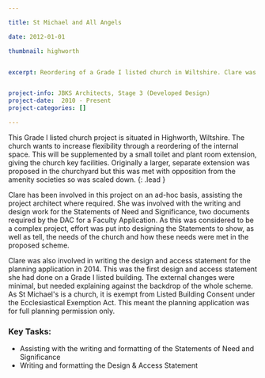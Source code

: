 ```yaml
---

title: St Michael and All Angels

date: 2012-01-01

thumbnail: highworth


excerpt: Reordering of a Grade I listed church in Wiltshire. Clare was involved in the permission process; assisting in creating both planning and Faculty documentation. 


project-info: JBKS Architects, Stage 3 (Developed Design)
project-date:  2010 - Present
project-categories: []

---
```



This Grade I listed church project is situated in Highworth, Wiltshire. The church wants to increase flexibility through a reordering of the internal space. This will be supplemented by a small toilet and plant room extension, giving the church key facilities. Originally a larger, separate extension was proposed in the churchyard but this was met with opposition from the amenity societies so was scaled down. 
{: .lead }

Clare has been involved in this project on an ad-hoc basis, assisting the project architect where required. She was involved with the writing and design work for the Statements of Need and Significance, two documents required by the DAC for a Faculty Application. As this was considered to be a complex project, effort was put into designing the Statements to show, as well as tell, the needs of the church and how these needs were met in the proposed scheme.

Clare was also involved in writing the design and access statement for the planning application in 2014. This was the first design and access statement she had done on a Grade I listed building. The external changes were minimal, but needed explaining against the backdrop of the whole scheme. As St Michael's is a church, it is exempt from Listed Building Consent under the Ecclesiastical Exemption Act. This meant the planning application was for full planning permission only. 

### Key Tasks:

- Assisting with the writing and formatting of the Statements of Need and Significance
- Writing and formatting the Design & Access Statement















